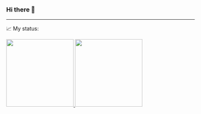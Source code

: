 ### Hi there 👋

<!--
**helendessa/helendessa** is a ✨ _special_ ✨ repository because its `README.md` (this file) appears on your GitHub profile.

Here are some ideas to get you started:

- 🔭 I’m currently working on ...
- 🌱 I’m currently learning ...
- 👯 I’m looking to collaborate on ...
- 🤔 I’m looking for help with ...
- 💬 Ask me about ...
- 📫 How to reach me: ...
- 😄 Pronouns: ...
- ⚡ Fun fact: ...
-->

---
:chart_with_upwards_trend: My status:
<div>
<a href="https://github.com/seu-usuário-aqui">
<img loading="lazy" height="180em" src="https://github-readme-stats.vercel.app/api/top-langs/?username=helendessa&layout=compact&langs_count=7&theme=highcontrast"/>
<img loading="lazy" height="180em" src="https://github-readme-stats.vercel.app/api?username=helendessa&show_icons=true&theme=highcontrast&include_all_commits=true&count_private=true"/>
</div>
